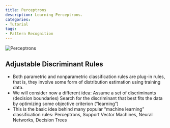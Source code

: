 ```yaml
---
title: Perceptrons
description: Learning Perceptrons.
categories:
- Tutorial
tags:
- Pattern Recognition
---
```



![Perceptrons](https://onlinecourses.science.psu.edu/stat857/sites/onlinecourses.science.psu.edu.stat857/files/lesson10/image_02.gif)
## Adjustable Discriminant Rules
* Both parametric and nonparametric classification rules are plug-in rules, that is, they involve some form of distribution estimation using training data.
* We will consider now a different idea:
   Assume a set of discriminants (decision boundaries)
   Search for the discriminant that best fits the data by optimizing some objective criterion (“learning”)
* This is the basic idea behind many popular “machine learning” classification rules:
   Perceptrons, Support Vector Machines, Neural Networks, Decision Trees
